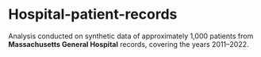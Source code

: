 # Hospital-patient-records
Analysis conducted on synthetic data of approximately 1,000 patients from **Massachusetts General Hospital** records, covering the years 2011–2022.  
